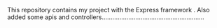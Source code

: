 This repository contains my project with the Express framework .
Also  added some apis and controllers..........................................................
